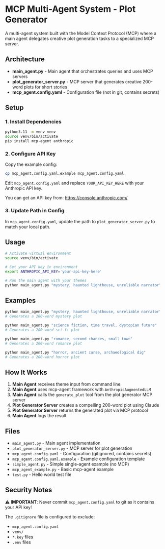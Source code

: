 # MCP Multi-Agent System - Plot Generator

A multi-agent system built with the Model Context Protocol (MCP) where a main agent delegates creative plot generation tasks to a specialized MCP server.

## Architecture

- **main_agent.py** - Main agent that orchestrates queries and uses MCP servers
- **plot_generator_server.py** - MCP server that generates creative 200-word plots for short stories
- **mcp_agent.config.yaml** - Configuration file (not in git, contains secrets)

## Setup

### 1. Install Dependencies

```bash
python3.11 -m venv venv
source venv/bin/activate
pip install mcp-agent anthropic
```

### 2. Configure API Key

Copy the example config:
```bash
cp mcp_agent.config.yaml.example mcp_agent.config.yaml
```

Edit `mcp_agent.config.yaml` and replace `YOUR_API_KEY_HERE` with your Anthropic API key.

You can get an API key from: https://console.anthropic.com/

### 3. Update Path in Config

In `mcp_agent.config.yaml`, update the path to `plot_generator_server.py` to match your local path.

## Usage

```bash
# Activate virtual environment
source venv/bin/activate

# Set your API key in environment
export ANTHROPIC_API_KEY='your-api-key-here'

# Run the main agent with your themes
python main_agent.py "mystery, haunted lighthouse, unreliable narrator"
```

## Examples

```bash
python main_agent.py "mystery, haunted lighthouse, unreliable narrator"
# Generates a 200-word mystery plot

python main_agent.py "science fiction, time travel, dystopian future"
# Generates a 200-word sci-fi plot

python main_agent.py "romance, second chances, small town"
# Generates a 200-word romance plot

python main_agent.py "horror, ancient curse, archaeological dig"
# Generates a 200-word horror plot
```

## How It Works

1. **Main Agent** receives theme input from command line
2. **Main Agent** uses mcp-agent framework with `AnthropicAugmentedLLM`
3. **Main Agent** calls the `generate_plot` tool from the plot generator MCP server
4. **Plot Generator Server** creates a compelling 200-word plot using Claude
5. **Plot Generator Server** returns the generated plot via MCP protocol
6. **Main Agent** logs the result

## Files

- `main_agent.py` - Main agent implementation
- `plot_generator_server.py` - MCP server for plot generation
- `mcp_agent.config.yaml` - Configuration (gitignored, contains secrets)
- `mcp_agent.config.yaml.example` - Example configuration template
- `simple_agent.py` - Simple single-agent example (no MCP)
- `mcp_agent_example.py` - Basic mcp-agent example
- `test.py` - Hello world test file

## Security Notes

⚠️ **IMPORTANT**: Never commit `mcp_agent.config.yaml` to git as it contains your API key!

The `.gitignore` file is configured to exclude:
- `mcp_agent.config.yaml`
- `venv/`
- `*.key` files
- `.env` files
